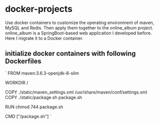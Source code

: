 # docker-projects
Use docker containers to customize the operating environment of maven, MySQL and Redis. Then apply them together to the online_album project. online_album is a SpringBoot-based web application I developed before. Here I migrate it to a Docker container.

## initialize docker containers with following Dockerfiles
`
FROM maven:3.6.3-openjdk-8-slim

WORKDIR /

COPY ./static/maven_settings.xml /usr/share/maven/conf/settings.xml
COPY ./static/package.sh package.sh

RUN chmod 744 package.sh

CMD ["/package.sh"]
`
